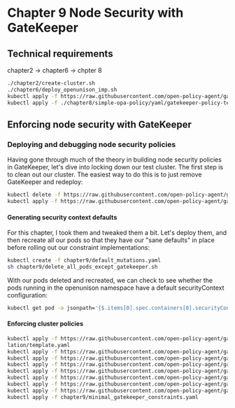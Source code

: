 # Chapter 9 Node Security with GateKeeper
## Technical requirements
chapter2 -> chapter6 -> chpter 8

```bash
./chapter2/create-cluster.sh
./chapter6/deploy_openunison_imp.sh
kubectl apply -f https://raw.githubusercontent.com/open-policy-agent/gatekeeper/release-3.5/deploy/gatekeeper.yaml
kubectl apply -f ./chapter8/simple-opa-policy/yaml/gatekeeper-policy-template.yaml
```
## Enforcing node security with GateKeeper

### Deploying and debugging node security policies

Having gone through much of the theory in building node security policies in GateKeeper, let's dive into locking down our test cluster. The first step is to clean out our cluster. The easiest way to do this is to just remove GateKeeper and redeploy:
```bash
kubectl delete -f https://raw.githubusercontent.com/open-policy-agent/gatekeeper/release-3.5/deploy/experimental/gatekeeper-mutation.yaml
kubectl apply -f https://raw.githubusercontent.com/open-policy-agent/gatekeeper/release-3.5/deploy/experimental/gatekeeper-mutation.yaml
```

#### Generating security context defaults

For this chapter, I took them and tweaked them a bit. Let's deploy them, and then recreate all our pods so that they have our "sane defaults" in place before rolling out our constraint implementations:
```bash
kubectl create -f chapter9/default_mutations.yaml
sh chapter9/delete_all_pods_except_gatekeeper.sh
```
With our pods deleted and recreated, we can check to see whether the pods running in the openunison namespace have a default securityContext configuration:

```bash
kubectl get pod -o jsonpath='{$.items[0].spec.containers[0].securityContext}' -l app=openunison-operator -n openunison | jq -r
```

#### Enforcing cluster policies
```bash
kubectl apply -f https://raw.githubusercontent.com/open-policy-agent/gatekeeper-library/master/library/pod-security-policy/allow-privilege-esca
lation/template.yaml
kubectl apply -f https://raw.githubusercontent.com/open-policy-agent/gatekeeper-library/master/library/pod-security-policy/forbidden-sysctls/template.yaml
kubectl apply -f https://raw.githubusercontent.com/open-policy-agent/gatekeeper-library/master/library/pod-security-policy/host-filesystem/template.yaml
kubectl apply -f https://raw.githubusercontent.com/open-policy-agent/gatekeeper-library/master/library/pod-security-policy/host-namespaces/template.yaml
kubectl apply -f https://raw.githubusercontent.com/open-policy-agent/gatekeeper-library/master/library/pod-security-policy/host-network-ports/template.yaml
kubectl apply -f https://raw.githubusercontent.com/open-policy-agent/gatekeeper-library/master/library/pod-security-policy/privileged-containers/template.yaml
kubectl apply -f https://raw.githubusercontent.com/open-policy-agent/gatekeeper-library/master/library/pod-security-policy/proc-mount/template.yaml
kubectl apply -f https://raw.githubusercontent.com/open-policy-agent/gatekeeper-library/master/library/pod-security-policy/users/template.yaml 
kubectl apply -f chapter9/minimal_gatekeeper_constraints.yaml
```